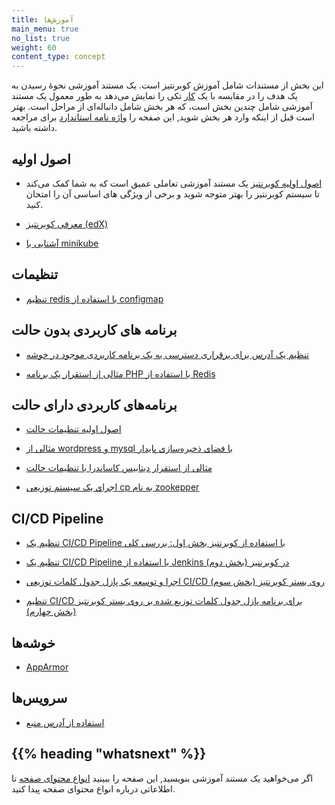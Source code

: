 ```yaml
---
title: آموزش‌ها
main_menu: true
no_list: true
weight: 60
content_type: concept
---
```


<!-- overview -->

این بخش از مستندات شامل آموزش کوبرنتیز است.
یک مستند آموزشی نحوۀ رسیدن به یک هدف را در مقایسه با یک [کار](/docs/tasks/) تکی را نمایش می‌دهد
 به طور معمول یک مستند آموزشی شامل چندین بخش است،
که هر بخش شامل دانباله‌ای از مراحل است.
بهتر است قبل از اینکه وارد هر بخش شوید, این صفحه را
[واژه نامه استاندارد](/docs/reference/glossary/) برای مراجعه داشته باشید.

<!-- body -->

## اصول اولیه

* [اصول اولیه کوبرنتیز](/docs/tutorials/kubernetes-basics/) یک مستند آموزشی تعاملی عمیق است که به شما کمک می‌کند تا سیستم کوبرنتیز را بهتر متوجه شوید و برخی از
ویژگی های اساسی آن را امتحان کنید.

* [معرفی کوبرنتیز (edX)](https://www.edx.org/course/introduction-kubernetes-linuxfoundationx-lfs158x#)

* [آشنایی با minikube](/docs/tutorials/hello-minikube/)

## تنظیمات

* [تنظیم redis با استفاده از  configmap](/docs/tutorials/configuration/configure-redis-using-configmap/)

## برنامه های کاربردی بدون حالت

* [تنظیم یک آدرس برای برقراری دسترسی به یک برنامه کاربردی موجود در خوشه ](/docs/tutorials/stateless-application/expose-external-ip-address/)

* [مثالی از استقرار یک برنامه PHP با استفاده از Redis](/docs/tutorials/stateless-application/guestbook/)

## برنامه‌های کاربردی دارای حالت

* [اصول اولیه تنطیمات حالت](/docs/tutorials/stateful-application/basic-stateful-set/)

* [مثالی از wordpress و mysql با فضای ذخیره‌سازی پایدار](/docs/tutorials/stateful-application/mysql-wordpress-persistent-volume/)

* [مثالی از استقرار دیتابیس کاساندرا با تنظیمات حالت](/docs/tutorials/stateful-application/cassandra/)

* [اجرای یک سیستم توزیعی cp به نام zookepper](/docs/tutorials/stateful-application/zookeeper/)

## CI/CD Pipeline

* [تنظیم یک CI/CD Pipeline با استفاده از کوبرنتیز بخش اول: بررسی کلی](https://www.linux.com/blog/learn/chapter/Intro-to-Kubernetes/2017/5/set-cicd-pipeline-kubernetes-part-1-overview)

* [تنظیم یک CI/CD Pipeline با استفاده از Jenkins در کوبرنتیز (بخش دوم)](https://www.linux.com/blog/learn/chapter/Intro-to-Kubernetes/2017/6/set-cicd-pipeline-jenkins-pod-kubernetes-part-2)

* [اجرا و توسعه یک پازل جدول کلمات توزیعی  CI/CD روی بستر کوبرنتیز (بخش سوم)](https://www.linux.com/blog/learn/chapter/intro-to-kubernetes/2017/6/run-and-scale-distributed-crossword-puzzle-app-cicd-kubernetes-part-3)

* [تنظیم CI/CD برای برنامه پازل جدول کلمات توزیع شده بر روی بستر کوبرنتیز (بخش چهارم)](https://www.linux.com/blog/learn/chapter/intro-to-kubernetes/2017/6/set-cicd-distributed-crossword-puzzle-app-kubernetes-part-4)

## خوشه‌ها

* [AppArmor](/docs/tutorials/clusters/apparmor/)

## سرویس‌ها

* [استفاده از آدرس منبع](/docs/tutorials/services/source-ip/)

## {{% heading "whatsnext" %}}

اگر می‌خواهید یک مستند آموزشی بنویسید, این صفحه را ببینید
[انواع محتوای صفحه](/docs/contribute/style/page-content-types/)
تا اطلاعاتی درباره انواع محتوای صفحه پیدا کنید.
